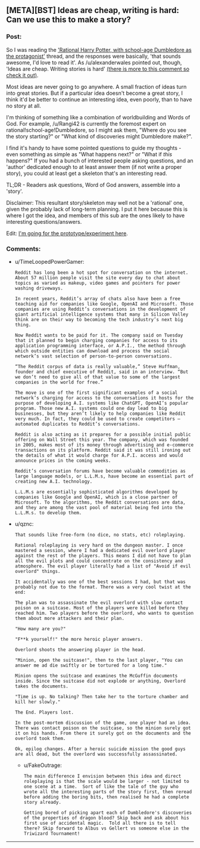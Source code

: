 ## [META][BST] Ideas are cheap, writing is hard: Can we use this to make a story?

### Post:

So I was reading the ['Rational Harry Potter, with school-age Dumbledore as the protagonist'](http://www.reddit.com/r/rational/comments/2yiegk/rtbst_rational_harry_potter_with_schoolage/) thread, and the responses were basically, 'that sounds awesome, I'd love to read it'.  As /u/alexanderwales pointed out, though, 'Ideas are cheap. Writing stories is hard' [\(there is more to this comment so check it out\)](http://www.reddit.com/r/rational/comments/2yiegk/rtbst_rational_harry_potter_with_schoolage/cp9zntc).

Most ideas are never going to go anywhere.  A small fraction of ideas turn into great stories.  But if a particular idea doesn't become a great story, I think it'd be better to continue an interesting idea, even poorly, than to have no story at all.

I'm thinking of something like a combination of worldbuilding and Words of God.  For example, /u/Rangi42 is currently the foremost expert on rational!school-age!Dumbledore, so I might ask them, "Where do you see the story starting?" or "What kind of discoveries might Dumbledore make?".

I find it's handy to have some pointed questions to guide my thoughts - even something as simple as "What happens next?" or "What if *this* happens?" If you had a bunch of interested people asking questions, and an 'author' dedicated enough to at least answer them (if not write a proper story), you could at least get a skeleton that's an interesting read.

TL;DR - Readers ask questions, Word of God answers, assemble into a 'story'.

Disclaimer: This resultant story/skeleton may well not be a 'rational' one, given the probably lack of long-term planning.  I put it here because this is where I got the idea, and members of this sub are the ones likely to have interesting questions/answers.

Edit: [I'm going for the prototype/experiment here](http://www.reddit.com/r/rational/comments/2yo2xe/bstrt_first_impressions_looking_for_directions/).

### Comments:

- u/TimeLoopedPowerGamer:
  ```
  Reddit has long been a hot spot for conversation on the internet. About 57 million people visit the site every day to chat about topics as varied as makeup, video games and pointers for power washing driveways.

  In recent years, Reddit’s array of chats also have been a free teaching aid for companies like Google, OpenAI and Microsoft. Those companies are using Reddit’s conversations in the development of giant artificial intelligence systems that many in Silicon Valley think are on their way to becoming the tech industry’s next big thing.

  Now Reddit wants to be paid for it. The company said on Tuesday that it planned to begin charging companies for access to its application programming interface, or A.P.I., the method through which outside entities can download and process the social network’s vast selection of person-to-person conversations.

  “The Reddit corpus of data is really valuable,” Steve Huffman, founder and chief executive of Reddit, said in an interview. “But we don’t need to give all of that value to some of the largest companies in the world for free.”

  The move is one of the first significant examples of a social network’s charging for access to the conversations it hosts for the purpose of developing A.I. systems like ChatGPT, OpenAI’s popular program. Those new A.I. systems could one day lead to big businesses, but they aren’t likely to help companies like Reddit very much. In fact, they could be used to create competitors — automated duplicates to Reddit’s conversations.

  Reddit is also acting as it prepares for a possible initial public offering on Wall Street this year. The company, which was founded in 2005, makes most of its money through advertising and e-commerce transactions on its platform. Reddit said it was still ironing out the details of what it would charge for A.P.I. access and would announce prices in the coming weeks.

  Reddit’s conversation forums have become valuable commodities as large language models, or L.L.M.s, have become an essential part of creating new A.I. technology.

  L.L.M.s are essentially sophisticated algorithms developed by companies like Google and OpenAI, which is a close partner of Microsoft. To the algorithms, the Reddit conversations are data, and they are among the vast pool of material being fed into the L.L.M.s. to develop them.
  ```

- u/qznc:
  ```
  That sounds like free-form (no dice, no stats, etc) roleplaying.

  Rational roleplaying is very hard on the dungeon master. I once mastered a session, where I had a dedicated evil overlord player against the rest of the players. This means I did not have to plan all the evil plots and could concentrate on the consistency and atmosphere. The evil player literally had a list of "Avoid if evil overlord" things.

  It accidentally was one of the best sessions I had, but that was probably not due to the format. There was a very cool twist at the end:

  The plan was to assassinate the evil overlord with slow contact poison on a suitcase. Most of the players were killed before they reached him. Two players before the overlord, who wants to question them about more attackers and their plan.

  "How many are you?"

  "F**k yourself!" the more heroic player answers.

  Overlord shoots the answering player in the head.

  "Minion, open the suitcase!", then to the last player, "You can answer me ad die swiftly or be tortured for a long time."

  Minion opens the suitcase and examines the McGuffin documents inside. Since the suitcase did not explode or anything, Overlord takes the documents.

  "Time is up. No talking? Then take her to the torture chamber and kill her slowly."

  The End. Players lost.

  In the post-mortem discussion of the game, one player had an idea. There was contact poison on the suitcase, so the minion surely got it on his hands. From there it surely got on the documents and the overlord took them.

  Ok, epilog changes. After a heroic suicide mission the good guys are all dead, but the overlord was successfully assassinated.
  ```

  - u/FakeOutrage:
    ```
    The main difference I envision between this idea and direct roleplaying is that the scale would be larger - not limited to one scene at a time.  Sort of like the tale of the guy who wrote all the interesting parts of the story first, then reread before adding the boring bits, then realised he had a complete story already.  

    Getting bored of picking apart each of Dumbledore's discoveries of the properties of dragon blood? Skip back and ask about his first use of accidental magic.  Told all there is to tell there? Skip forward to Albus vs Gellert vs someone else in the Triwizard Tournament!
    ```

---

